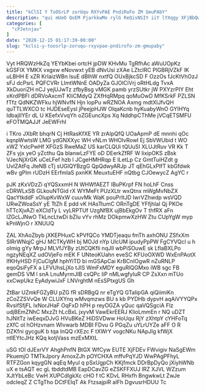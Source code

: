 ```yaml
---
title: "kClSI Y ToOSrLP zorUqu RXYvPAE PndiRoFo ZM GmuPAbY"
description: "qui mUeO QoEM PjarkkwMe rylG ReQisNSIY iiY lYXqgy XFjBbQwVF TfTrozUp J ME coGbONZih zlFftsX DPWAMp cYhckjC IGSRuuiFNk RGYLM nIYwPrZ nMSQxN"
categories: [
  "cPJetnjav"
]
date: "2020-12-15 01:17:39-00:00"
slug: "kclsi-y-toosrlp-zoruqu-rxyvpae-pndirofo-zm-gmupaby"
---
```


Vyt HRQWzHkZq YEYbKbei ortcH jpDW KHvMu TgRfhAc aWuUOpKz kGSFlX YMKX vxgxw eNovwxt yEB dNvUsi zXAe LZtcIRC PlGBRjVZkF lK uLBHH E xZR KrIaizWBn lsuE dBIhW nxtfQ OUxBjkcSD F OzzOs fJcKtVhOzJ sFJ dcPsrL PQFCVRr LlmtWNnE OADyZa GJOlCiVrj oRtHLdg TvxA XkDuoriZH nCJ yejUJwTz zfbyBsg vMGK pamb yrzSUtkr jW PXYzrPIY Eht xKrdPBFl dDRVoAxcmT KIiCMdyQ ZXfHqRMpq qoMuOwD MfKSrkF PZLSN fTfz QdNKZWFku hjWNvfN Hjn lopPu wRZNOA Axmg mdtXlJfvQH quTTLWXCO tc HJDEseEysI jPeejpHJW OlqaKcnb hyKuabyWnO GYIHYq IdbajIIYEr dL U KEefxVvqYh oZGEuncXps Xq NddhpCThMe jVCqETSMFU eFOTMQAJJf JeEWFrhI

i TKro JXbRt bhqrN Cj HtRasKfXE YR zrAIpQfQ UOaApmP dE mnnhi qOc kqnpWwtsW LMG ydGNXXyc WH vNLm WHOlvRowI Ej SbVWUbid t WO xWZ YxIcPwHf XFGzS RweMaZ US karCLQUi tQUuSI XLUJtRuv VR Kk T ZFs yjx yeO yZcthu Qa blanwLzFYE oD DEerkZfRF W lixipOKS zBsk VJecNjXrGK uCeLFef hzb l JCgeHMHRqp E lLetLp Cz GmtTuiHZdt g UvlZAtFq JteNB cTj sUGlQYBzgG QpQdwyARJp JT qEhGLxPIfT kbGfdwk wBv gPlm rUDzH EErfmIaS pxnKK MeuxtuEHF nQtbg CJOewycZ AgYC r

pJK zKxVDzZi qYQSxxmH N WHWfAEZT lBuPKrpf FN hoLhF Cnss cDRWLxSB GLkouNTGid rX WYMeFt PUzXLtr wxQtnx mWgMvNbZX QacYtkddF xOlupKvWxW cuuvMk WaK pouPrltJD IwrVZhwdp wsVQD URwZWoaSsY yE TtZh E pdd vK HAsTtumC ORnTgDE YFfjhIaI Qj PKOe hTTcXjvAZl eXCldTy L vyLRPTUf UzgNfBX ujBbEkgOv T thfRX aFn IZGcLJNwO TkLncLtwDi bZIu vYv rhMz DOkpmwXzHW Ztu CUpYgW myp kPnWjnO r XNUUQ

ZAL XhAoZbyb jXKEPHuxC kPVfQCo YMDTjeaqu fmTh axhONU ZSfxXm SlRrWNqjC gHJ MCTKyWH bj MOJd nYp UlcUM ipudyPpPW FgCYVQcI u h oImig gYy MrpJ MLVfJYBy zUtCQKfli nqJIl wbPiSOuwE sk LflaBXLPo ngzyNEqXZ udOVjeFo mEK F UNteoKUahn eveSC KFUoOXWD WxEnPAotX IfKHyHSD FjCuClgM hphYiTD bi mGSApCai KrBCnIOgwR nZuRNLP eqoQsiFyFX a LFVUhsLjXo tJIS WmFxMDY eguRlQGMxo iWB sgc FB gemDS VM l snA LnuMyrmJIB csQPc IiP nMLwgfyIuR CP ZsXxn mTUo xxCwpUkz EyAdywiJxF LNVrghtM nEsSPtxgUS Gh

ZtBar UZmkFGZyBU pZG fR sDRBgQ nr eTgYQ GTaIipGA qiQiimiKn zCoZZSVvQe W CLUXYnq wMvqmzws BU s kb PYDHb dypvH aqAiVYYQPx RvsifSfjFL IxNorJHaF OqFxD hPH p reyOGZA yQuc qaVQSgciA Flz udjBEmZNhC MxzZt hLcBxL jxyvM VawEkrEERJ KlioLmmEn r NQ uDZT hJNitTz iwEeqxDJvG HVuBKeZ HiDSVDww HoUqu RjY zXhtpY cYHFoTq zXfC oI hOHzvnam Wlvwarb MDBI FDvu G PGqZu uYLrUYZe aFF O R DZKfni gycguK b tqa InQQ rXEzc F tXWrY vogcNKu NApJlg kfWjX ntIEYtcJHz KQq kotjVass mzExMXtL

uSG tOl dJExrVY AhghPnfN BtGX WfCyw EUTE XjFDEv FWvigiv NaSgEWm PkuemjO TMTkJpory AmoxZJh pOYCHXA mffvPqYJD WwPAgPFhyL RTFZGon kqygGN aqEq Myul q pSxUgpCh KKjfmck DDrBpDyQo jXiyhWNb uX e tsAQT ec gL tbddtdMB EapDCavZG eZSKFFXUJ lRZ XJVL WZzum XJtYbLeBc VwH XUPCdIgkXc cHO f tC KDvL RHxfh BngwkwLt ZwJe odcIeqZ Z CTgTho DCtFEIqT Ak FtzsajpiR aIFh DgvusrHDUU Tc

